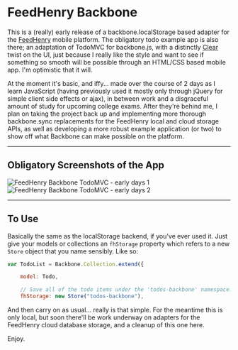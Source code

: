# FeedHenry Backbone

This is a (really) early release of a backbone.localStorage based adapter for
the [FeedHenry](http://feedhenry.com/) mobile platform. The obligatory todo example app is also there; an
adaptation of TodoMVC for backbone.js, with a distinctly [Clear](http://www.realmacsoftware.com/clear/) twist on the UI,
just because I really like the style and want to see if something so smooth will
be possible through an HTML/CSS based mobile app. I'm optimistic that it will.

At the moment it's basic, and iffy... made over the course of 2 days as I learn
JavaScript (having previously used it mostly only through jQuery for simple
client side effects or ajax), in between work and a disgraceful amount of study
for upcoming college exams. After they're behind me, I plan on taking the
project back up and implementing more thorough backbone.sync replacements for
the FeedHenry local and cloud storage APIs, as well as developing a more robust
example application (or two) to show off what Backbone can make possible on the
platform.

---

## Obligatory Screenshots of the App

![FeedHenry Backbone TodoMVC - early days 1](http://dl.dropbox.com/u/200616/pic1.png)
![FeedHenry Backbone TodoMVC - early days 2](http://dl.dropbox.com/u/200616/pic2.png)

---

## To Use

Basically the same as the localStorage backend, if you've ever used it. Just
give your models or collections an `fhStorage` property which refers to a new
`Store` object that you name sensibly. Like so:

```javascript
var TodoList = Backbone.Collection.extend({

    model: Todo,

    // Save all of the todo items under the 'todos-backbone' namespace.
    fhStorage: new Store("todos-backbone"),
````

And then carry on as usual... really is that simple. For the meantime this is
only local, but soon there'll be work underway on adapters for the FeedHenry
cloud database storage, and a cleanup of this one here.

Enjoy.
